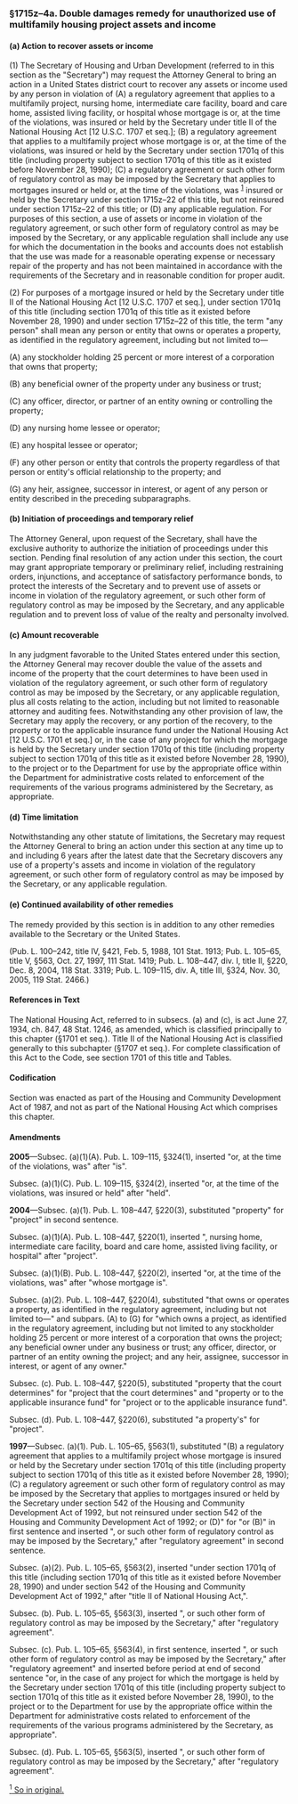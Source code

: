 ### §1715z–4a. Double damages remedy for unauthorized use of multifamily housing project assets and income ###

#### (a) Action to recover assets or income ####

(1) The Secretary of Housing and Urban Development (referred to in this section as the "Secretary") may request the Attorney General to bring an action in a United States district court to recover any assets or income used by any person in violation of (A) a regulatory agreement that applies to a multifamily project, nursing home, intermediate care facility, board and care home, assisted living facility, or hospital whose mortgage is or, at the time of the violations, was insured or held by the Secretary under title II of the National Housing Act [12 U.S.C. 1707 et seq.]; (B) a regulatory agreement that applies to a multifamily project whose mortgage is or, at the time of the violations, was insured or held by the Secretary under section 1701q of this title (including property subject to section 1701q of this title as it existed before November 28, 1990); (C) a regulatory agreement or such other form of regulatory control as may be imposed by the Secretary that applies to mortgages insured or held or, at the time of the violations, was <sup><a href="#1715z-4a_1_target" name="1715z-4a_1">1</a></sup> insured or held by the Secretary under section 1715z–22 of this title, but not reinsured under section 1715z–22 of this title; or (D) any applicable regulation. For purposes of this section, a use of assets or income in violation of the regulatory agreement, or such other form of regulatory control as may be imposed by the Secretary, or any applicable regulation shall include any use for which the documentation in the books and accounts does not establish that the use was made for a reasonable operating expense or necessary repair of the property and has not been maintained in accordance with the requirements of the Secretary and in reasonable condition for proper audit.

(2) For purposes of a mortgage insured or held by the Secretary under title II of the National Housing Act [12 U.S.C. 1707 et seq.], under section 1701q of this title (including section 1701q of this title as it existed before November 28, 1990) and under section 1715z–22 of this title, the term "any person" shall mean any person or entity that owns or operates a property, as identified in the regulatory agreement, including but not limited to—

(A) any stockholder holding 25 percent or more interest of a corporation that owns that property;

(B) any beneficial owner of the property under any business or trust;

(C) any officer, director, or partner of an entity owning or controlling the property;

(D) any nursing home lessee or operator;

(E) any hospital lessee or operator;

(F) any other person or entity that controls the property regardless of that person or entity's official relationship to the property; and

(G) any heir, assignee, successor in interest, or agent of any person or entity described in the preceding subparagraphs.

#### (b) Initiation of proceedings and temporary relief ####

The Attorney General, upon request of the Secretary, shall have the exclusive authority to authorize the initiation of proceedings under this section. Pending final resolution of any action under this section, the court may grant appropriate temporary or preliminary relief, including restraining orders, injunctions, and acceptance of satisfactory performance bonds, to protect the interests of the Secretary and to prevent use of assets or income in violation of the regulatory agreement, or such other form of regulatory control as may be imposed by the Secretary, and any applicable regulation and to prevent loss of value of the realty and personalty involved.

#### (c) Amount recoverable ####

In any judgment favorable to the United States entered under this section, the Attorney General may recover double the value of the assets and income of the property that the court determines to have been used in violation of the regulatory agreement, or such other form of regulatory control as may be imposed by the Secretary, or any applicable regulation, plus all costs relating to the action, including but not limited to reasonable attorney and auditing fees. Notwithstanding any other provision of law, the Secretary may apply the recovery, or any portion of the recovery, to the property or to the applicable insurance fund under the National Housing Act [12 U.S.C. 1701 et seq.] or, in the case of any project for which the mortgage is held by the Secretary under section 1701q of this title (including property subject to section 1701q of this title as it existed before November 28, 1990), to the project or to the Department for use by the appropriate office within the Department for administrative costs related to enforcement of the requirements of the various programs administered by the Secretary, as appropriate.

#### (d) Time limitation ####

Notwithstanding any other statute of limitations, the Secretary may request the Attorney General to bring an action under this section at any time up to and including 6 years after the latest date that the Secretary discovers any use of a property's assets and income in violation of the regulatory agreement, or such other form of regulatory control as may be imposed by the Secretary, or any applicable regulation.

#### (e) Continued availability of other remedies ####

The remedy provided by this section is in addition to any other remedies available to the Secretary or the United States.

(Pub. L. 100–242, title IV, §421, Feb. 5, 1988, 101 Stat. 1913; Pub. L. 105–65, title V, §563, Oct. 27, 1997, 111 Stat. 1419; Pub. L. 108–447, div. I, title II, §220, Dec. 8, 2004, 118 Stat. 3319; Pub. L. 109–115, div. A, title III, §324, Nov. 30, 2005, 119 Stat. 2466.)

#### References in Text ####

The National Housing Act, referred to in subsecs. (a) and (c), is act June 27, 1934, ch. 847, 48 Stat. 1246, as amended, which is classified principally to this chapter (§1701 et seq.). Title II of the National Housing Act is classified generally to this subchapter (§1707 et seq.). For complete classification of this Act to the Code, see section 1701 of this title and Tables.

#### Codification ####

Section was enacted as part of the Housing and Community Development Act of 1987, and not as part of the National Housing Act which comprises this chapter.

#### Amendments ####

**2005**—Subsec. (a)(1)(A). Pub. L. 109–115, §324(1), inserted "or, at the time of the violations, was" after "is".

Subsec. (a)(1)(C). Pub. L. 109–115, §324(2), inserted "or, at the time of the violations, was insured or held" after "held".

**2004**—Subsec. (a)(1). Pub. L. 108–447, §220(3), substituted "property" for "project" in second sentence.

Subsec. (a)(1)(A). Pub. L. 108–447, §220(1), inserted ", nursing home, intermediate care facility, board and care home, assisted living facility, or hospital" after "project".

Subsec. (a)(1)(B). Pub. L. 108–447, §220(2), inserted "or, at the time of the violations, was" after "whose mortgage is".

Subsec. (a)(2). Pub. L. 108–447, §220(4), substituted "that owns or operates a property, as identified in the regulatory agreement, including but not limited to—" and subpars. (A) to (G) for "which owns a project, as identified in the regulatory agreement, including but not limited to any stockholder holding 25 percent or more interest of a corporation that owns the project; any beneficial owner under any business or trust; any officer, director, or partner of an entity owning the project; and any heir, assignee, successor in interest, or agent of any owner."

Subsec. (c). Pub. L. 108–447, §220(5), substituted "property that the court determines" for "project that the court determines" and "property or to the applicable insurance fund" for "project or to the applicable insurance fund".

Subsec. (d). Pub. L. 108–447, §220(6), substituted "a property's" for "project".

**1997**—Subsec. (a)(1). Pub. L. 105–65, §563(1), substituted "(B) a regulatory agreement that applies to a multifamily project whose mortgage is insured or held by the Secretary under section 1701q of this title (including property subject to section 1701q of this title as it existed before November 28, 1990); (C) a regulatory agreement or such other form of regulatory control as may be imposed by the Secretary that applies to mortgages insured or held by the Secretary under section 542 of the Housing and Community Development Act of 1992, but not reinsured under section 542 of the Housing and Community Development Act of 1992; or (D)" for "or (B)" in first sentence and inserted ", or such other form of regulatory control as may be imposed by the Secretary," after "regulatory agreement" in second sentence.

Subsec. (a)(2). Pub. L. 105–65, §563(2), inserted "under section 1701q of this title (including section 1701q of this title as it existed before November 28, 1990) and under section 542 of the Housing and Community Development Act of 1992," after "title II of National Housing Act,".

Subsec. (b). Pub. L. 105–65, §563(3), inserted ", or such other form of regulatory control as may be imposed by the Secretary," after "regulatory agreement".

Subsec. (c). Pub. L. 105–65, §563(4), in first sentence, inserted ", or such other form of regulatory control as may be imposed by the Secretary," after "regulatory agreement" and inserted before period at end of second sentence "or, in the case of any project for which the mortgage is held by the Secretary under section 1701q of this title (including property subject to section 1701q of this title as it existed before November 28, 1990), to the project or to the Department for use by the appropriate office within the Department for administrative costs related to enforcement of the requirements of the various programs administered by the Secretary, as appropriate".

Subsec. (d). Pub. L. 105–65, §563(5), inserted ", or such other form of regulatory control as may be imposed by the Secretary," after "regulatory agreement".

[<sup>1</sup> So in original.](#1715z-4a_1)